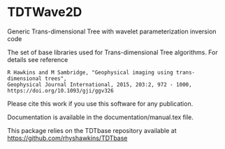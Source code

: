 # TDTWave2D

Generic Trans-dimensional Tree with wavelet parameterization inversion code

The set of base libraries used for Trans-dimensional Tree algorithms. For details see reference

    R Hawkins and M Sambridge, "Geophysical imaging using trans-dimensional trees",
    Geophysical Journal International, 2015, 203:2, 972 - 1000,
    https://doi.org/10.1093/gji/ggv326

Please cite this work if you use this software for any publication.

Documentation is available in the documentation/manual.tex file.

This package relies on the TDTbase repository available at https://github.com/rhyshawkins/TDTbase

